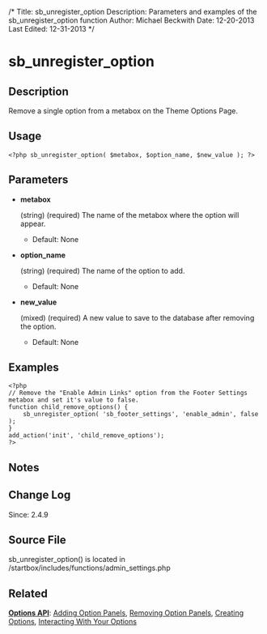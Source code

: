 /*
Title: sb_unregister_option
Description: Parameters and examples of the sb_unregister_option function
Author: Michael Beckwith
Date: 12-20-2013
Last Edited: 12-31-2013
 */

# sb_unregister_option

## Description

Remove a single option from a metabox on the Theme Options Page.

## Usage

	<?php sb_unregister_option( $metabox, $option_name, $new_value ); ?>

## Parameters

* **metabox**

	(string) (required) The name of the metabox where the option will appear.

	* Default: None

* **option_name**

	(string) (required) The name of the option to add.

	* Default: None

* **new_value**

	(mixed) (required) A new value to save to the database after removing the option.

	* Default: None

## Examples

	<?php
	// Remove the "Enable Admin Links" option from the Footer Settings metabox and set it's value to false.
	function child_remove_options() {
		sb_unregister_option( 'sb_footer_settings', 'enable_admin', false );
	}
	add_action('init', 'child_remove_options');
	?>

## Notes

## Change Log

Since: 2.4.9

## Source File

sb_unregister_option() is located in /startbox/includes/functions/admin_settings.php

## Related

**[Options API](http://docs.wpstartbox.com/Options_API)**: [Adding Option Panels](http://docs.wpstartbox.com/Functions:sb_register_settings), [Removing Option Panels](http://docs.wpstartbox.com/Functions:sb_unregister_settings), [Creating Options](http://docs.wpstartbox.com/Options_API:Creating_Options), [Interacting With Your Options](http://docs.wpstartbox.com/Options_API#Interacting_With_Your_Options)
